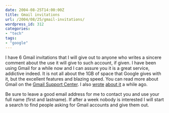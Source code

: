 ```yaml
---
date: 2004-08-25T14:00:00Z
title: Gmail invitations
url: /2004/08/25/gmail-invitations/
wordpress_id: 312
categories:
- "tech"
tags:
- "google"
---
```


I have 6 Gmail invitations that I will give out to anyone who writes a sincere comment about the use it will give to such account, if given. I have been using Gmail for a while now and I can assure you it is a great service, addictive indeed. It is not all about the 1GB of space that Google gives with it, but the excellent features and blazing speed. You can read more about Gmail on the <a href="https://gmail.google.com/support/" title="Gmail Support Center">Gmail Support Center</a>.  I also <a href="/2004/04/17/gmail-hype/" title="Gmail Hype">wrote</a> <a href="/2004/04/22/gmail-is-not-for-everyone/" title="Gmail is not for everyone">about it</a> a while ago.

Be sure to leave a good email address for me to contact you and use your full name (first and lastname). If after a week nobody is interested I will start a search to find people asking for Gmail accounts and give them out.
